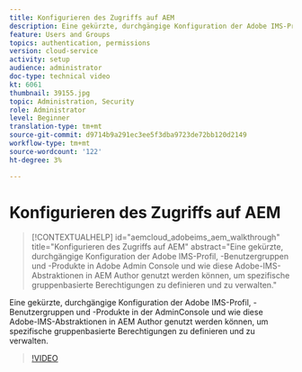 ```yaml
---
title: Konfigurieren des Zugriffs auf AEM
description: Eine gekürzte, durchgängige Konfiguration der Adobe IMS-Profil, -Benutzergruppen und -Produkte in der AdminConsole und wie diese Adobe-IMS-Abstraktionen in AEM Author genutzt werden können, um spezifische gruppenbasierte Berechtigungen zu definieren und zu verwalten.
feature: Users and Groups
topics: authentication, permissions
version: cloud-service
activity: setup
audience: administrator
doc-type: technical video
kt: 6061
thumbnail: 39155.jpg
topic: Administration, Security
role: Administrator
level: Beginner
translation-type: tm+mt
source-git-commit: d9714b9a291ec3ee5f3dba9723de72bb120d2149
workflow-type: tm+mt
source-wordcount: '122'
ht-degree: 3%

---
```



# Konfigurieren des Zugriffs auf AEM

>[!CONTEXTUALHELP]
>id="aemcloud_adobeims_aem_walkthrough"
>title="Konfigurieren des Zugriffs auf AEM"
>abstract="Eine gekürzte, durchgängige Konfiguration der Adobe IMS-Profil, -Benutzergruppen und -Produkte in Adobe Admin Console und wie diese Adobe-IMS-Abstraktionen in AEM Author genutzt werden können, um spezifische gruppenbasierte Berechtigungen zu definieren und zu verwalten."

Eine gekürzte, durchgängige Konfiguration der Adobe IMS-Profil, -Benutzergruppen und -Produkte in der AdminConsole und wie diese Adobe-IMS-Abstraktionen in AEM Author genutzt werden können, um spezifische gruppenbasierte Berechtigungen zu definieren und zu verwalten.

>[!VIDEO](https://video.tv.adobe.com/v/39155/?quality=12&learn=on)
